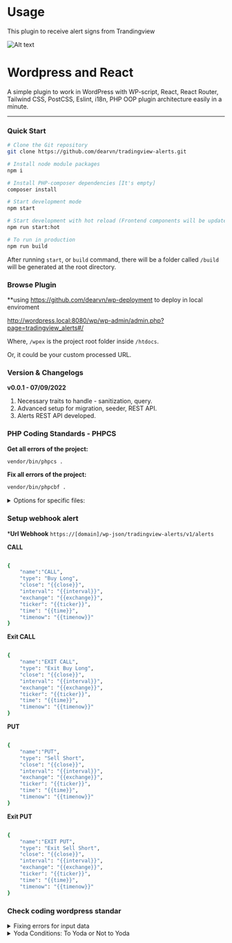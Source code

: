 # Usage
This plugin to receive alert signs from Trandingview

![Alt text](https://github.com/dearvn/tradingview-alerts/raw/main/alerts.png?raw=true "alerts")

# Wordpress and React
A simple plugin to work in WordPress with WP-script, React, React Router, Tailwind CSS, PostCSS, Eslint, i18n, PHP OOP plugin architecture easily in a minute.

----

### Quick Start
```sh
# Clone the Git repository
git clone https://github.com/dearvn/tradingview-alerts.git

# Install node module packages
npm i

# Install PHP-composer dependencies [It's empty]
composer install

# Start development mode
npm start

# Start development with hot reload (Frontend components will be updated automatically if any changes are made)
npm run start:hot

# To run in production
npm run build
```

After running `start`, or `build` command, there will be a folder called `/build` will be generated at the root directory.

### Browse Plugin
**using https://github.com/dearvn/wp-deployment to deploy in local enviroment

http://wordpress.local:8080/wp/wp-admin/admin.php?page=tradingview_alerts#/

Where, `/wpex` is the project root folder inside `/htdocs`.

Or, it could be your custom processed URL.

### Version & Changelogs
**v0.0.1 - 07/09/2022**

1. Necessary traits to handle - sanitization, query.
1. Advanced setup for migration, seeder, REST API.
1. Alerts REST API developed.

### PHP Coding Standards - PHPCS

**Get all errors of the project:**
```sh
vendor/bin/phpcs .
```

**Fix all errors of the project:**
```sh
vendor/bin/phpcbf .
```

<details>
    <summary>Options for specific files:</summary>

**Get specific file errors of the project:**
```sh
vendor/bin/phpcs tradingview-alerts.php
```


**Fix specific file errors of the project:**
```sh
vendor/bin/phpcbf tradingview-alerts.php
```
</details>

### Setup webhook alert
***Url Webhook**
```https://[domain]/wp-json/tradingview-alerts/v1/alerts```

**CALL**
```sh

{
    "name":"CALL",
    "type": "Buy Long",
    "close": "{{close}}",
    "interval": "{{interval}}",
    "exchange": "{{exchange}}",
    "ticker": "{{ticker}}",
    "time": "{{time}}",
    "timenow": "{{timenow}}"
}

```

**Exit CALL**
```sh

{
    "name":"EXIT CALL",
    "type": "Exit Buy Long",
    "close": "{{close}}",
    "interval": "{{interval}}",
    "exchange": "{{exchange}}",
    "ticker": "{{ticker}}",
    "time": "{{time}}",
    "timenow": "{{timenow}}"
}
```

**PUT**
```sh

{
    "name":"PUT",
    "type": "Sell Short",
    "close": "{{close}}",
    "interval": "{{interval}}",
    "exchange": "{{exchange}}",
    "ticker": "{{ticker}}",
    "time": "{{time}}",
    "timenow": "{{timenow}}"
}

```

**Exit PUT**
```sh

{
    "name":"EXIT PUT",
    "type": "Exit Sell Short",
    "close": "{{close}}",
    "interval": "{{interval}}",
    "exchange": "{{exchange}}",
    "ticker": "{{ticker}}",
    "time": "{{time}}",
    "timenow": "{{timenow}}"
}
```


### Check coding wordpress standar
<details>
    <summary>Fixing errors for input data</summary>

https://github.com/WordPress/WordPress-Coding-Standards/wiki/Fixing-errors-for-input-data#nonces
</details>

<details>
    <summary>Yoda Conditions: To Yoda or Not to Yoda</summary>

https://knowthecode.io/yoda-conditions-yoda-not-yoda
</details>


